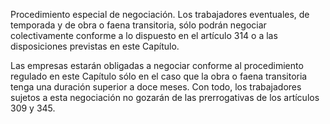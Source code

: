 Procedimiento especial de negociación. Los trabajadores eventuales, de temporada y de obra o faena transitoria, sólo podrán negociar colectivamente conforme a lo dispuesto en el artículo 314 o a las disposiciones previstas en este Capítulo.

Las empresas estarán obligadas a negociar conforme al procedimiento regulado en este Capítulo sólo en el caso que la obra o faena transitoria tenga una duración superior a doce meses. Con todo, los trabajadores sujetos a esta negociación no gozarán de las prerrogativas de los artículos 309 y 345.